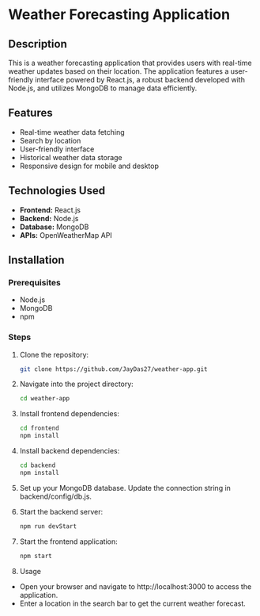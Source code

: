 # Weather Forecasting Application

## Description

This is a weather forecasting application that provides users with real-time weather updates based on their location. The application features a user-friendly interface powered by React.js, a robust backend developed with Node.js, and utilizes MongoDB to manage data efficiently.

## Features

- Real-time weather data fetching
- Search by location
- User-friendly interface
- Historical weather data storage
- Responsive design for mobile and desktop

## Technologies Used

- **Frontend:** React.js
- **Backend:** Node.js
- **Database:** MongoDB
- **APIs:** OpenWeatherMap API

## Installation

### Prerequisites

- Node.js
- MongoDB
- npm

### Steps

1. Clone the repository:

   ```bash
   git clone https://github.com/JayDas27/weather-app.git
   ```

2. Navigate into the project directory:

   ```bash
   cd weather-app
   ```

3. Install frontend dependencies:

   ```bash
   cd frontend
   npm install
   ```

4. Install backend dependencies:

   ```bash
   cd backend
   npm install
   ```

5. Set up your MongoDB database. Update the connection string in backend/config/db.js.
6. Start the backend server:

   ```bash
   npm run devStart
   ```

7. Start the frontend application:

   ```bash
   npm start
   ```

8. Usage

- Open your browser and navigate to http://localhost:3000 to access the application.
- Enter a location in the search bar to get the current weather forecast.
